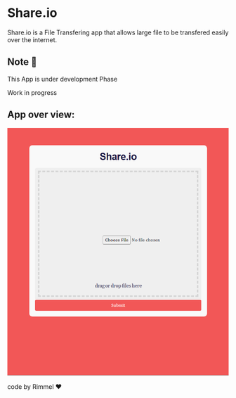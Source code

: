 # Share.io 
Share.io is a File Transfering app that allows large file to be transfered easily over the internet.
## Note 🚀
This App is under development Phase

Work in progress 

## App over view:
![landingpage3](https://github.com/rimmelasghar/Share.io/blob/master/appoverview/share1.PNG)

code by Rimmel ❤

